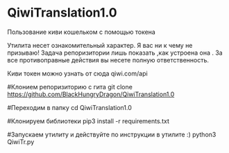 # QiwiTranslation1.0

Пользование киви кошельком с помощью токена 

Утилита несет ознакомительный характер. Я вас ни к чему не призываю! Задача репоризитории лишь показать ,как устроена она . За все противоправные действия вы несете полную ответственность.


Киви токен можно узнать от сюда qiwi.com/api



#Клонием репоризиторию с гита 
git clone https://github.com/BlackHungryDragon/QiwiTranslation1.0

#Переходим в папку 
cd QiwiTranslation1.0

#Клонируем библиотеки 
pip3 install -r requirements.txt

#Запускаем утилиту  и действуйте по инструкции в утилите :)
 python3 QiwiTr.py

